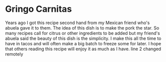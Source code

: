 # Gringo Carnitas
Years ago I got this recipe second hand from my Mexican friend who's abuela gave it to them. The idea of this dish is to make the pork the star. So many recipes call for citrus or other ingredients to be added but my friend's abuela said the beauty of this dish is the simplicity. I make this all the time to have in tacos and will often make a big batch to freeze some for later. I hope that others reading this recipe will enjoy it as much as I have. line 2 changed remotely

